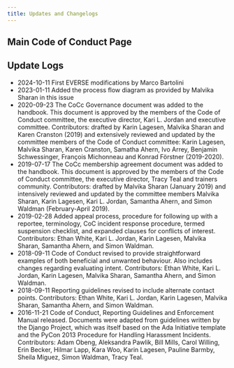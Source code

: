 ```yaml
---
title: Updates and Changelogs
---
```


## Main Code of Conduct Page

## Update Logs

* 2024-10-11 First EVERSE modifications by Marco Bartolini
* 2023-01-11 Added the process flow diagram as provided by Malvika Sharan in this issue
* 2020-09-23 The CoCc Governance document was added to the handbook. This document is approved by the members of the Code of Conduct committee, the executive director, Kari L. Jordan and executive committee. Contributors: drafted by Karin Lagesen, Malvika Sharan and Karen Cranston (2019) and extensively reviewed and updated by the committee members of the Code of Conduct committee: Karin Lagesen, Malvika Sharan, Karen Cranston, Samatha Ahern, Ivo Arrey, Benjamin Schwessinger, François Michonneau and Konrad Förstner (2019-2020).
* 2019-07-17 The CoCc membership agreement document was added to the handbook. This document is approved by the members of the Code of Conduct committee, the executive director, Tracy Teal and trainers community. Contributors: drafted by Malvika Sharan (January 2019) and intensively reviewed and updated by the committee members Malvika Sharan, Karin Lagesen, Kari L. Jordan, Samantha Ahern, and Simon Waldman (February-April 2019).
* 2019-02-28 Added appeal process, procedure for following up with a reportee, terminology, CoC incident response procedure, termed suspension checklist, and expanded clauses for conflicts of interest. Contributors: Ethan White, Kari L. Jordan, Karin Lagesen, Malvika Sharan, Samantha Ahern, and Simon Waldman.
* 2018-09-11 Code of Conduct revised to provide straightforward examples of both beneficial and unwanted behaviour. Also includes changes regarding evaluating intent. Contributors: Ethan White, Kari L. Jordan, Karin Lagesen, Malvika Sharan, Samantha Ahern, and Simon Waldman.
* 2018-09-11 Reporting guidelines revised to include alternate contact points. Contributors: Ethan White, Kari L. Jordan, Karin Lagesen, Malvika Sharan, Samantha Ahern, and Simon Waldman.
* 2016-11-21 Code of Conduct, Reporting Guidelines and Enforcement Manual released. Documents were adapted from guidelines written by the Django Project, which was itself based on the Ada Initiative template and the PyCon 2013 Procedure for Handling Harassment Incidents. Contributors: Adam Obeng, Aleksandra Pawlik, Bill Mills, Carol Willing, Erin Becker, Hilmar Lapp, Kara Woo, Karin Lagesen, Pauline Barmby, Sheila Miguez, Simon Waldman, Tracy Teal.
